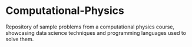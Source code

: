 # Computational-Physics
Repository of sample problems from a computational physics course, showcasing data science techniques and programming languages used to solve them.
